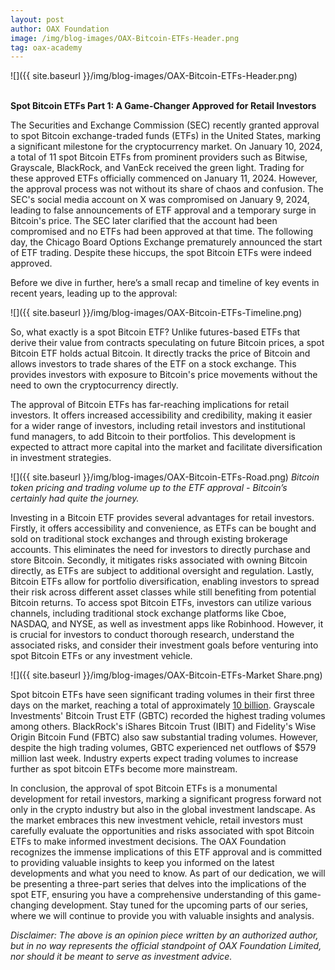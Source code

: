 ```yaml
---
layout: post
author: OAX Foundation
image: /img/blog-images/OAX-Bitcoin-ETFs-Header.png
tag: oax-academy
---
```


![]({{ site.baseurl }}/img/blog-images/OAX-Bitcoin-ETFs-Header.png)

<br><b>Spot Bitcoin ETFs Part 1: A Game-Changer Approved for Retail Investors</b>

The Securities and Exchange Commission (SEC) recently granted approval to spot Bitcoin exchange-traded funds (ETFs) in the United States, marking a significant milestone for the cryptocurrency market. On January 10, 2024, a total of 11 spot Bitcoin ETFs from prominent providers such as Bitwise, Grayscale, BlackRock, and VanEck received the green light. Trading for these approved ETFs officially commenced on January 11, 2024. However, the approval process was not without its share of chaos and confusion. The SEC's social media account on X was compromised on January 9, 2024, leading to false announcements of ETF approval and a temporary surge in Bitcoin's price. The SEC later clarified that the account had been compromised and no ETFs had been approved at that time. The following day, the Chicago Board Options Exchange prematurely announced the start of ETF trading. Despite these hiccups, the spot Bitcoin ETFs were indeed approved.

Before we dive in further, here’s a small recap and timeline of key events in recent years, leading up to the approval:

![]({{ site.baseurl }}/img/blog-images/OAX-Bitcoin-ETFs-Timeline.png)

So, what exactly is a spot Bitcoin ETF? Unlike futures-based ETFs that derive their value from contracts speculating on future Bitcoin prices, a spot Bitcoin ETF holds actual Bitcoin. It directly tracks the price of Bitcoin and allows investors to trade shares of the ETF on a stock exchange. This provides investors with exposure to Bitcoin's price movements without the need to own the cryptocurrency directly. 

The approval of Bitcoin ETFs has far-reaching implications for retail investors. It offers increased accessibility and credibility, making it easier for a wider range of investors, including retail investors and institutional fund managers, to add Bitcoin to their portfolios. This development is expected to attract more capital into the market and facilitate diversification in investment strategies.

![]({{ site.baseurl }}/img/blog-images/OAX-Bitcoin-ETFs-Road.png)
<i>Bitcoin token pricing and trading volume up to the ETF approval - Bitcoin’s certainly had quite the journey.</i>

Investing in a Bitcoin ETF provides several advantages for retail investors. Firstly, it offers accessibility and convenience, as ETFs can be bought and sold on traditional stock exchanges and through existing brokerage accounts. This eliminates the need for investors to directly purchase and store Bitcoin. Secondly, it mitigates risks associated with owning Bitcoin directly, as ETFs are subject to additional oversight and regulation. Lastly, Bitcoin ETFs allow for portfolio diversification, enabling investors to spread their risk across different asset classes while still benefiting from potential Bitcoin returns.
To access spot Bitcoin ETFs, investors can utilize various channels, including traditional stock exchange platforms like Cboe, NASDAQ, and NYSE, as well as investment apps like Robinhood. However, it is crucial for investors to conduct thorough research, understand the associated risks, and consider their investment goals before venturing into spot Bitcoin ETFs or any investment vehicle.

![]({{ site.baseurl }}/img/blog-images/OAX-Bitcoin-ETFs-Market Share.png)

Spot bitcoin ETFs have seen significant trading volumes in their first three days on the market, reaching a total of approximately <a href="https://blockworks.co/news/bitcoin-etf-trading-day-3">10 billion</a>. Grayscale Investments' Bitcoin Trust ETF (GBTC) recorded the highest trading volumes among others. BlackRock's iShares Bitcoin Trust (IBIT) and Fidelity's Wise Origin Bitcoin Fund (FBTC) also saw substantial trading volumes. However, despite the high trading volumes, GBTC experienced net outflows of $579 million last week. Industry experts expect trading volumes to increase further as spot bitcoin ETFs become more mainstream.

In conclusion, the approval of spot Bitcoin ETFs is a monumental development for retail investors, marking a significant progress forward not only in the crypto industry but also in the global investment landscape. As the market embraces this new investment vehicle, retail investors must carefully evaluate the opportunities and risks associated with spot Bitcoin ETFs to make informed investment decisions.
The OAX Foundation recognizes the immense implications of this ETF approval and is committed to providing valuable insights to keep you informed on the latest developments and what you need to know. As part of our dedication, we will be presenting a three-part series that delves into the implications of the spot ETF, ensuring you have a comprehensive understanding of this game-changing development. Stay tuned for the upcoming parts of our series, where we will continue to provide you with valuable insights and analysis.


<i>Disclaimer: The above is an opinion piece written by an authorized author, but in no way represents the official standpoint of OAX Foundation Limited, nor should it be meant to serve as investment advice.</i>


